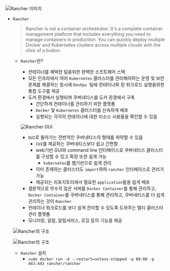 ![Rancher 이미지](https://rancher.com/img/logo-square.png)

- `Rancher`

  > Rancher is not a container orchestrator. It's a complete container management platform that includes everything you need to manage containers in production. You can quickly deploy multiple Docker and Kubernetes clusters across multiple clouds with the click of a button.

  - `Rancher`란?

    - 컨테이너를 채택한 팀을위한 완벽한 소프트웨어 스택
    - 모든 인프라에서 여러 `Kubernetes` 클러스터를 관리해야하는 운영 및 보안 문제를 해결하는 동시에 `DevOps `팀에 컨테이너화 된 워크로드 실행을위한 통합 도구를 제공
    - 도커 환경에서 실행되며 쿠버네티스를 도커 환경에서 구축
      - 간단하게 컨테이너를 관리하기 위한 플랫폼
      - `Docker` 및 `Kubernetes` 클러스터를 신속하게 배포
      - 실행되는 각각의 컨테이너에 대한 리소스 사용율을 확인할 수 있음

    ![Rancher GUI](https://cdn.thenewstack.io/media/2019/06/34a23cbe-401253e6-screen-shot-2019-06-21-at-18.04.24-1024x559.png)

    - `GUI`로 돌아가는 전반적인 쿠버네티스의 형태를 파악할 수 있음
      - `CUI`를 제공하는 쿠버네티스보다 쉽고 간편함
      - web기반 GUI와 command line 인터페이스로 쿠버네티스 클러스터를 구성할 수 있고 확장 또한 쉽게 가능
        - `kubernetes`를 웹기반으로 쉽게 관리
      - 이미 존재하는 클러스터도 `import`하여 `rancher` 인터페이스로 관리가 가능
      - 제공되는 리포지토리에서 필요한 `application`들을 쉽게 배포
    - 결론적으로 무수히 많은 서버를 `Docker Container`를 통해 관리하고, `Docker Container`를  쿠버네티스를 통해 관리하고, 쿠버네티스를 더 쉽게 관리하는 것이 `Rancher`
    - 컨테이너 워크로드를 보다 쉽게 관리할 수 있도록 도와주는 멀티 클러스터 관리 플랫폼
    - 모니터링, 알람, 알림서비스, 로깅 등의 기능을 제공

  ![Rancher의 구조](https://rancher.com/docs/one-point-x/img/rancher/rancher_overview_2.png)

  ![Rancher의 구조](https://rancher.com/docs/img/rancher/platform.png)

  - `Rancher` 설치
    - `sudo docker run -d --restart=unless-stopped -p 80:80 -p 443:443 rancher/rancher`